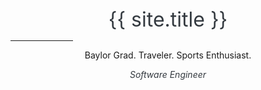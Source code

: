 <header class="masthead pers-black">
  <div class="container h-100">
    <div class="row align-items-center" style="height: 40%!important;">
      <div class="col-12 text-center">
        <div style="font-size:xx-large;color: #343A40;">{{ site.title }}</div>
        <hr style="max-width: 100px; border-width: 1px; border-color: black;">
        <div class="lead" stlye="color: #343A40;">Baylor Grad. Traveler. Sports Enthusiast.</div>
        <p style="font-style: italic;color: #343A40;">Software Engineer</p>
      </div>
    </div>
  </div>
</header>